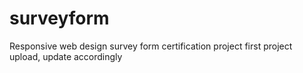 # surveyform
Responsive web design survey form certification project
first project upload, update accordingly
